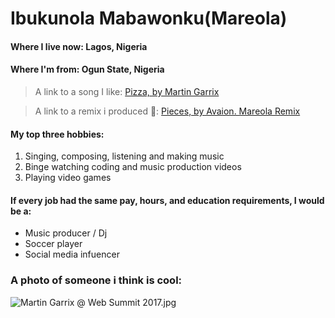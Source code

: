 # Ibukunola Mabawonku(Mareola)

#### Where I live now: Lagos, Nigeria
#### Where I'm from: Ogun State, Nigeria

> A link to a song I like: [Pizza, by Martin Garrix](https://youtu.be/JsKIAO11q1Y?)

> A link to a remix i produced 🫶: [Pieces, by Avaion. Mareola Remix](https://youtu.be/xyf3RG-vJXc?)

#### My top three hobbies:

1. Singing, composing, listening and making music
2. Binge watching coding and music production videos
3. Playing video games

#### If every job had the same pay, hours, and education requirements, I would be a:

- Music producer / Dj
- Soccer player
- Social media infuencer

### A photo of someone i think is cool:

![Martin Garrix @ Web Summit 2017.jpg](https://upload.wikimedia.org/wikipedia/commons/thumb/7/74/Martin_Garrix_%40_Web_Summit_2017.jpg/640px-Martin_Garrix_%40_Web_Summit_2017.jpg)
